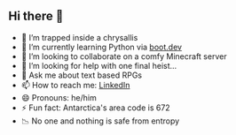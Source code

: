 ## Hi there 👋

- 🦋 I’m trapped inside a chrysallis
- 🐍 I’m currently learning Python via [boot.dev](https://boot.dev)
- 👯 I’m looking to collaborate on a comfy Minecraft server
- 🤔 I’m looking for help with one final heist...
- 💬 Ask me about text based RPGs
- 📫 How to reach me: [LinkedIn](https://www.linkedin.com/in/brody-kwiatkowski/)
- 😄 Pronouns: he/him
- ⚡ Fun fact: Antarctica's area code is 672
- 📉 No one and nothing is safe from entropy
  
<!--
**Brodingo/brodingo** is a ✨ _special_ ✨ repository because its `README.md` (this file) appears on your GitHub profile.

Here are some ideas to get you started:

- 🔭 I’m currently working on ... 
- 🌱 I’m currently learning ...
- 👯 I’m looking to collaborate on ...
- 🤔 I’m looking for help with ...
- 💬 Ask me about ...
- 📫 How to reach me: ...
- 😄 Pronouns: ...
- ⚡ Fun fact: ...
-->
